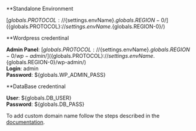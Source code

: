 **Standalone Environment

[${globals.PROTOCOL}://${settings.envName}.${globals.REGION-0}/](${globals.PROTOCOL}://${settings.envName}.${globals.REGION-0}/)

**Wordpress credentinal

**Admin Panel**: [${globals.PROTOCOL}://${settings.envName}.${globals.REGION-0}/wp-admin/](${globals.PROTOCOL}://${settings.envName}.${globals.REGION-0}/wp-admin/)  
**Login**: admin  
**Password**: ${globals.WP_ADMIN_PASS}  

**DataBase credentinal

**User**: ${globals.DB_USER}    
**Password**: ${globals.DB_PASS}  

To add custom domain name follow the steps described in the [documentation](http://docs.jelastic.com/custom-domains).

